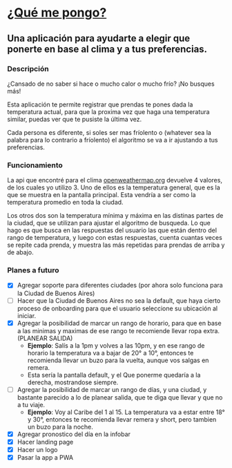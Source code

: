 # [¿Qué me pongo?](https://qmp.ezegatica.com)

## Una aplicación para ayudarte a elegir que ponerte en base al clima y a tus preferencias.

### Descripción

¿Cansado de no saber si hace o mucho calor o mucho frío? ¡No busques más!

Esta aplicación te permite registrar que prendas te pones dada la temperatura actual, para que la proxima vez que haga una temperatura similar, puedas ver que te pusiste la última vez.

Cada persona es diferente, si soles ser mas fríolento o (whatever sea la palabra para lo contrario a fríolento) el algoritmo se va a ir ajustando a tus preferencias.

### Funcionamiento

La api que encontré para el clima [openweathermap.org](https://openweathermap.org/) devuelve 4 valores, de los cuales yo utilizo 3. Uno de ellos es la temperatura general, que es la que se muestra en la pantalla principal. Esta vendría a ser como la temperatura promedio en toda la ciudad.

Los otros dos son la temperatura mínima y máxima en las distinas partes de la ciudad, que se utilizan para ajustar el algoritmo de busqueda. Lo que hago es que busca en las respuestas del usuario las que están dentro del rango de temperatura, y luego con estas respuestas, cuenta cuantas veces se repite cada prenda, y muestra las más repetidas para prendas de arriba y de abajo.

### Planes a futuro

- [x] Agregar soporte para diferentes ciudades (por ahora solo funciona para la Ciudad de Buenos Aires)
- [ ] Hacer que la Ciudad de Buenos Aires no sea la default, que haya cierto proceso de onboarding para que el usuario seleccione su ubicación al iniciar.
- [X] Agregar la posibilidad de marcar un rango de horario, para que en base a las minimas y maximas de ese rango te recomiende llevar ropa extra. (PLANEAR SALIDA)
  - **Ejemplo**: Salís a la 1pm y volves a las 10pm, y en ese rango de horario la temperatura va a bajar de 20° a 10°, entonces te recomienda llevar un buzo para la vuelta, aunque vos salgas en remera.
  - Esta sería la pantalla default, y el Que ponerme quedaría a la derecha, mostrandose siempre.
- [ ] Agregar la posibilidad de marcar un rango de días, y una ciudad, y bastante parecido a lo de planear salida, que te diga que llevar y que no a tu viaje.
  - **Ejemplo**: Voy al Caribe del 1 al 15. La temperatura va a estar entre 18° y 30°, entonces te recomienda llevar remera y short, pero tambien un buzo para la noche.
- [x] Agregar pronostico del día en la infobar
- [x] Hacer landing page
- [x] Hacer un logo
- [x] Pasar la app a PWA
